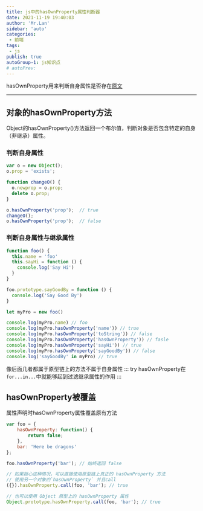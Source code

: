 ```yaml
---
title: js中的hasOwnProperty属性判断器
date: 2021-11-19 19:40:03
author: 'Mr.Lan'
sidebar: 'auto'
categories: 
 - 前端
tags: 
 - js
publish: true
autoGroup-1: js知识点
# autoPrev:
---
```

hasOwnProperty用来判断自身属性是否存在[原文](https://www.cnblogs.com/weiqinl/p/8683207.html)
<!-- more -->
***

## **对象的hasOwnProperty方法**

Object的hasOwnProperty()方法返回一个布尔值，判断对象是否包含特定的自身（非继承）属性。

### 判断自身属性
``` js
var o = new Object();
o.prop = 'exists';

function changeO() {
  o.newprop = o.prop;
  delete o.prop;
}

o.hasOwnProperty('prop');  // true
changeO();
o.hasOwnProperty('prop');  // false
```

### 判断自身属性与继承属性
``` js
function foo() {
  this.name = 'foo'
  this.sayHi = function () {
    console.log('Say Hi')
  }
}

foo.prototype.sayGoodBy = function () {
  console.log('Say Good By')
}

let myPro = new foo()

console.log(myPro.name) // foo
console.log(myPro.hasOwnProperty('name')) // true
console.log(myPro.hasOwnProperty('toString')) // false
console.log(myPro.hasOwnProperty('hasOwnProperty')) // fasle
console.log(myPro.hasOwnProperty('sayHi')) // true
console.log(myPro.hasOwnProperty('sayGoodBy')) // false
console.log('sayGoodBy' in myPro) // true
```
像后面几者都属于原型链上的方法不属于自身属性
::: try
hasOwnProperty在`for...in...`中就能够起到过滤继承属性的作用
:::
## hasOwnProperty被覆盖
属性声明时hasOwnProperty属性覆盖原有方法
``` js
var foo = {
    hasOwnProperty: function() {
        return false;
    },
    bar: 'Here be dragons'
};

foo.hasOwnProperty('bar'); // 始终返回 false

// 如果担心这种情况，可以直接使用原型链上真正的 hasOwnProperty 方法
// 使用另一个对象的`hasOwnProperty` 并且call
({}).hasOwnProperty.call(foo, 'bar'); // true

// 也可以使用 Object 原型上的 hasOwnProperty 属性
Object.prototype.hasOwnProperty.call(foo, 'bar'); // true
```